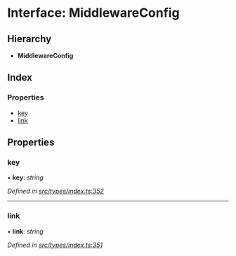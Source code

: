 # Interface: MiddlewareConfig

## Hierarchy

* **MiddlewareConfig**

## Index

### Properties

* [key](middlewareconfig.md#key)
* [link](middlewareconfig.md#link)

## Properties

###  key

• **key**: *string*

*Defined in [src/types/index.ts:352](https://github.com/PolymathNetwork/polymesh-sdk/blob/da32f46a/src/types/index.ts#L352)*

___

###  link

• **link**: *string*

*Defined in [src/types/index.ts:351](https://github.com/PolymathNetwork/polymesh-sdk/blob/da32f46a/src/types/index.ts#L351)*
